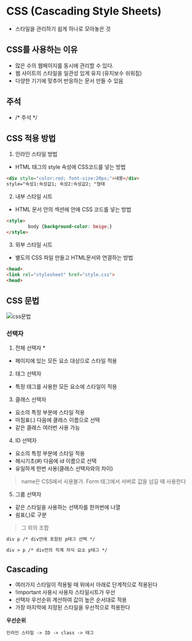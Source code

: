 # CSS (Cascading Style Sheets)
- 스타일을 관리하기 쉽게 하나로 모아놓은 것
## CSS를 사용하는 이유
- 많은 수의 웹페이지를 동시에 관리할 수 있다.
- 웹 사이트의 스타일을 일관성 있게 유지 (유지보수 쉬워짐)
- 다양한 기기에 맞추어 반응하는 문서 만들 수 있음

## 주석
- \/* 주석 */

## CSS 적용 방법
1. 인라인 스타일 방법
- HTML 태그의 style 속성에 CSS코드를 넣는 방법
```html
<div style="color:red; font-size:20px;">내용</div>
style="속성1:속성값1; 속성2:속성값2; "형태
```

2. 내부 스타일 시트
- HTML 문서 안의 <head>섹션에 <style>과 </style> 안에 CSS 코드를 넣는 방법
```html
<style>
        body {background-color: beige;}
</style>
```

3. 외부 스타일 시트
- 별도의 CSS 파일 만들고 HTML문서와 연결하는 방법
```html
<head>
<link rel="stylesheet" href="style.css">
<head>
```

## CSS 문법
![css문법](https://user-images.githubusercontent.com/66901172/93038940-3ba36700-f681-11ea-8bef-35ec005c49aa.PNG)

### 선택자
1. 전체 선택자 *
- 페이지에 있는 모든 요소 대상으로 스타일 적용

2. 태그 선택자
- 특정 태그를 사용한 모든 요소에 스타일이 적용

3. 클래스 선택자
- 요소의 특정 부분에 스타일 적용
- 마침표(.) 다음에 클래스 이름으로 선택
- 같은 클래스 여러번 사용 가능

4. ID 선택자
- 요소의 특정 부분에 스타일 적용
- 해시기초(#) 다음에 id 이름으로 선택
- 유일하게 한번 사용(클래스 선택자와의 차이)

> name은 CSS에서 사용불가. Form 태그에서 서버로 값을 넘길 때 사용한다

5. 그룹 선택자
- 같은 스타일을 사용하는 선택자를 한꺼번에 나열
- 쉼표(,)로 구분
> 그 외의 조합
```html
div p /* div안에 포함된 p태그 선택 */
```
```html
div > p /* div안의 직계 자식 요소 p태그 */
```

## Cascading
- 여러가지 스타일이 적용될 때 위에서 아래로 단계적으로 적용된다
- !important 사용시 사용자 스타일시트가 우선
- 선택자 우선순위 계산하여 값이 높은 순서대로 적용
- 가장 마지막에 지정된 스타일을 우선적으로 적용한다

__우선순위__
```
인라인 스타일 -> ID -> class -> 태그
```
